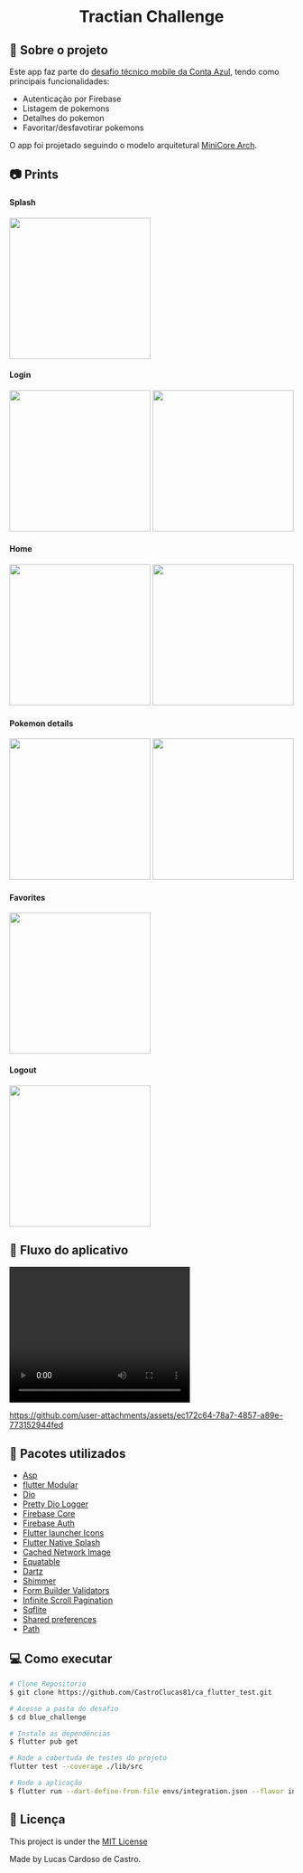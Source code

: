 <h1 align="center">Tractian Challenge</h1>

## :iphone: Sobre o projeto

Este app faz parte do [desafio técnico mobile da Conta Azul](https://github.com/dtodt/ca_flutter_test/tree/main), tendo como principais funcionalidades:

- Autenticação por Firebase
- Listagem de pokemons
- Detalhes do pokemon
- Favoritar/desfavotirar pokemons

O app foi projetado seguindo o modelo arquitetural [MiniCore Arch](https://github.com/Flutterando/minicore).

## :camera: Prints

#### Splash

  <img src="assets/readme/splash.jpeg" width="250"/>

#### Login

  <img src="assets/readme/login_1.jpeg" width="250"/>
  <img src="assets/readme/login_2.jpeg" width="250"/>

#### Home

  <img src="assets/readme/home_skeleton.jpeg" width="250"/>
  <img src="assets/readme/home.jpeg" width="250"/>

#### Pokemon details

  <img src="assets/readme/details_skeleton.jpeg" width="250"/>
  <img src="assets/readme/details.jpeg" width="250"/>

#### Favorites

  <img src="assets/readme/favorite.jpeg" width="250"/>

#### Logout

  <img src="assets/readme/logout.jpeg" width="250"/>

## 🎥 Fluxo do aplicativo

<video width="320" height="240" controls>
  <source src="https://github.com/user-attachments/assets/ec172c64-78a7-4857-a89e-773152944fed" type="video/mp4">
</video>

https://github.com/user-attachments/assets/ec172c64-78a7-4857-a89e-773152944fed

## :rocket: Pacotes utilizados

- [Asp](https://pub.dev/packages/asp/versions/1.3.0)
- [flutter Modular](https://pub.dev/packages/flutter_modular/versions/6.3.2)
- [Dio](https://pub.dev/packages/dio/versions/5.5.0+1)
- [Pretty Dio Logger](https://pub.dev/packages/pretty_dio_logger/versions/1.3.1)
- [Firebase Core](https://pub.dev/packages/firebase_core/versions/3.2.0)
- [Firebase Auth](https://pub.dev/packages/firebase_auth/versions/5.1.2)
- [Flutter launcher Icons](https://pub.dev/packages/flutter_launcher_icons/versions/0.13.1)
- [Flutter Native Splash](https://pub.dev/packages/flutter_native_splash/versions/2.4.0)
- [Cached Network Image](https://pub.dev/packages/cached_network_image/versions/3.3.1)
- [Equatable](https://pub.dev/packages/cached_network_image/versions/2.0.5)
- [Dartz](https://pub.dev/packages/dartz/versions/0.10.1)
- [Shimmer](https://pub.dev/packages/shimmer/versions/3.0.0)
- [Form Builder Validators](https://pub.dev/packages/form_builder_validators/versions/9.1.0)
- [Infinite Scroll Pagination](https://pub.dev/packages/infinite_scroll_pagination/versions/4.0.0)
- [Sqflite](https://pub.dev/packages/sqflite/versions/2.3.2)
- [Shared preferences](https://pub.dev/packages/shared_preferences/versions/2.2.3)
- [Path](https://pub.dev/packages/path/versions/1.8.3)

## :computer: Como executar

```bash
# Clone Repositorio
$ git clone https://github.com/CastroClucas81/ca_flutter_test.git

# Acesse a pasta do desafio
$ cd blue_challenge

# Instale as dependências
$ flutter pub get

# Rode a cobertuda de testes do projeto
flutter test --coverage ./lib/src

# Rode a aplicação
$ flutter run --dart-define-from-file envs/integration.json --flavor integration
```

## :page_facing_up: Licença

This project is under the [MIT License](./LICENSE)

Made by Lucas Cardoso de Castro.
